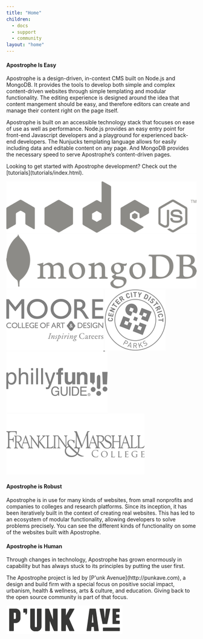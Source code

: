 ```yaml
---
title: "Home"
children:
  - docs
  - support
  - community
layout: "home"
---
```


<div class="left half">
  <h4>Apostrophe Is Easy</h4>

  <p>Apostrophe is a design-driven, in-context CMS built on Node.js and MongoDB. It provides the tools to develop both simple and complex content-driven websites through simple templating and modular functionality. The editing experience is designed around the idea that content mangement should be easy, and therefore editors can create and manage their content right on the page itself.</p>

  <p>Apostrophe is built on an accessible technology stack that focuses on ease of use as well as performance. Node.js provides an easy entry point for front-end Javascript developers and a playground for experienced back-end developers. The Nunjucks templating language allows for easily including data and editable content on any page. And MongoDB provides the necessary speed to serve Apostrophe’s content-driven pages.</p>

  <p>Looking to get started with Apostrophe development? Check out the [tutorials](tutorials/index.html).</p>
</div>

<div class="right half logos">
  <a href="http://nodejs.org/" target="blank">
    <img src="images/node.png">
  </a>
  <a href="http://www.mongodb.org/" target="blank">
    <img src="images/mongo.png">
  </a>
</div>

<div class="clearfix"></div>

<div class="left half logos">
  <a href="http://moore.edu" target="blank" class="client-link">
    <img src="images/moore-logo.png" class="client-logo retina-image">
  </a>
  <a href="http://ccdparks.org" target="blank" class="client-link">
    <img src="images/ccd-logo.png" class="client-logo retina-image">
  </a>
  <div class="clearfix"></div>
  <a href="http://phillyfunguide.com" target="blank" class="client-link">
    <img src="images/pfg-logo.png" class="client-logo retina-image">
  </a>
  <a href="http://fandm.edu" target="blank" class="client-link">
    <img src="images/fnm-logo.png" class="client-logo retina-image">
  </a>
</div>

<div class="right half">
  <h4>Apostrophe is Robust</h4>

  <p>Apostrophe is in use for many kinds of websites, from small nonprofits and companies to colleges and research platforms. Since its inception, it has been iteratively built in the context of creating real websites. This has led to an ecosystem of modular functionality, allowing developers to solve problems precisely. You can see the different kinds of functionality on some of the websites built with Apostrophe.</p>
</div>

<div class="clearfix"></div>

<div class="left half">
  <h4>Apostrophe is Human</h4>

  <p>Through changes in technology, Apostrophe has grown enormously in capability but has always stuck to its principles by putting the user first.</p>

  <p>The Apostrophe project is led by [P'unk Avenue](http://punkave.com), a design and build firm with a special focus on positive social impact, urbanism, health & wellness, arts & culture, and education. Giving back to the open source community is part of that focus.</p>
</div>

<div class="right half logos punkave">
  <a href="http://punkave.com/" target="blank">
    <img src="images/logo-word-short-LORES.png" class="retina-image">
  </a>
</div>
